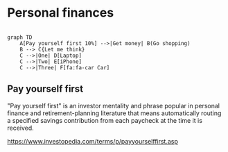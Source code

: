 
# Personal finances

```mermaidjs

graph TD
    A[Pay yourself first 10%] -->|Get money| B(Go shopping)
    B --> C{Let me think}
    C -->|One| D[Laptop]
    C -->|Two| E[iPhone]
    C -->|Three| F[fa:fa-car Car]

```


## Pay yourself first 

"Pay yourself first" is an investor mentality and phrase popular in personal finance and retirement-planning literature that means automatically routing a specified savings contribution from each paycheck at the time it is received.

https://www.investopedia.com/terms/p/payyourselffirst.asp
